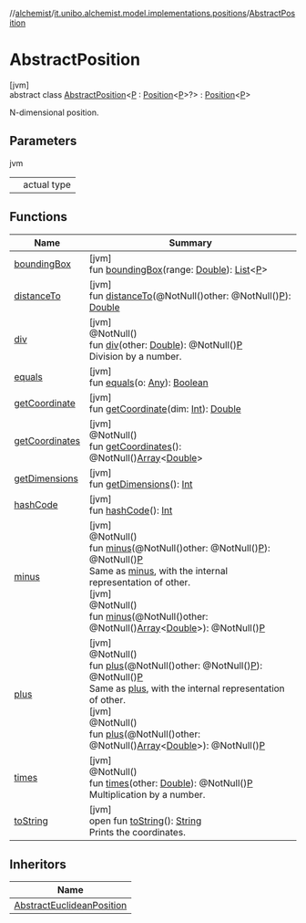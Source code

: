 //[alchemist](../../../index.md)/[it.unibo.alchemist.model.implementations.positions](../index.md)/[AbstractPosition](index.md)

# AbstractPosition

[jvm]\
abstract class [AbstractPosition](index.md)<[P](index.md) : [Position](../../it.unibo.alchemist.model.interfaces/-position/index.md)<[P](../../it.unibo.alchemist.model.implementations.layers/-step-layer/index.md)>?> : [Position](../../it.unibo.alchemist.model.interfaces/-position/index.md)<[P](../../it.unibo.alchemist.model.implementations.layers/-step-layer/index.md)> 

N-dimensional position.

## Parameters

jvm

| | |
|---|---|
| <P> | actual type |

## Functions

| Name | Summary |
|---|---|
| [boundingBox](bounding-box.md) | [jvm]<br>fun [boundingBox](bounding-box.md)(range: [Double](https://kotlinlang.org/api/latest/jvm/stdlib/kotlin/-double/index.html)): [List](https://docs.oracle.com/javase/8/docs/api/java/util/List.html)<[P](../../it.unibo.alchemist.model.implementations.layers/-step-layer/index.md)> |
| [distanceTo](distance-to.md) | [jvm]<br>fun [distanceTo](distance-to.md)(@NotNull()other: @NotNull()[P](index.md)): [Double](https://kotlinlang.org/api/latest/jvm/stdlib/kotlin/-double/index.html) |
| [div](div.md) | [jvm]<br>@NotNull()<br>fun [div](div.md)(other: [Double](https://kotlinlang.org/api/latest/jvm/stdlib/kotlin/-double/index.html)): @NotNull()[P](index.md)<br>Division by a number. |
| [equals](equals.md) | [jvm]<br>fun [equals](equals.md)(o: [Any](https://kotlinlang.org/api/latest/jvm/stdlib/kotlin/-any/index.html)): [Boolean](https://kotlinlang.org/api/latest/jvm/stdlib/kotlin/-boolean/index.html) |
| [getCoordinate](get-coordinate.md) | [jvm]<br>fun [getCoordinate](get-coordinate.md)(dim: [Int](https://kotlinlang.org/api/latest/jvm/stdlib/kotlin/-int/index.html)): [Double](https://kotlinlang.org/api/latest/jvm/stdlib/kotlin/-double/index.html) |
| [getCoordinates](get-coordinates.md) | [jvm]<br>@NotNull()<br>fun [getCoordinates](get-coordinates.md)(): @NotNull()[Array](https://kotlinlang.org/api/latest/jvm/stdlib/kotlin/-array/index.html)<[Double](https://kotlinlang.org/api/latest/jvm/stdlib/kotlin/-double/index.html)> |
| [getDimensions](get-dimensions.md) | [jvm]<br>fun [getDimensions](get-dimensions.md)(): [Int](https://kotlinlang.org/api/latest/jvm/stdlib/kotlin/-int/index.html) |
| [hashCode](hash-code.md) | [jvm]<br>fun [hashCode](hash-code.md)(): [Int](https://kotlinlang.org/api/latest/jvm/stdlib/kotlin/-int/index.html) |
| [minus](minus.md) | [jvm]<br>@NotNull()<br>fun [minus](minus.md)(@NotNull()other: @NotNull()[P](index.md)): @NotNull()[P](index.md)<br>Same as [minus](minus.md), with the internal representation of other.<br>[jvm]<br>@NotNull()<br>fun [minus](minus.md)(@NotNull()other: @NotNull()[Array](https://kotlinlang.org/api/latest/jvm/stdlib/kotlin/-array/index.html)<[Double](https://kotlinlang.org/api/latest/jvm/stdlib/kotlin/-double/index.html)>): @NotNull()[P](index.md) |
| [plus](plus.md) | [jvm]<br>@NotNull()<br>fun [plus](plus.md)(@NotNull()other: @NotNull()[P](index.md)): @NotNull()[P](index.md)<br>Same as [plus](plus.md), with the internal representation of other.<br>[jvm]<br>@NotNull()<br>fun [plus](plus.md)(@NotNull()other: @NotNull()[Array](https://kotlinlang.org/api/latest/jvm/stdlib/kotlin/-array/index.html)<[Double](https://kotlinlang.org/api/latest/jvm/stdlib/kotlin/-double/index.html)>): @NotNull()[P](index.md) |
| [times](times.md) | [jvm]<br>@NotNull()<br>fun [times](times.md)(other: [Double](https://kotlinlang.org/api/latest/jvm/stdlib/kotlin/-double/index.html)): @NotNull()[P](index.md)<br>Multiplication by a number. |
| [toString](to-string.md) | [jvm]<br>open fun [toString](to-string.md)(): [String](https://docs.oracle.com/javase/8/docs/api/java/lang/String.html)<br>Prints the coordinates. |

## Inheritors

| Name |
|---|
| [AbstractEuclideanPosition](../-abstract-euclidean-position/index.md) |
